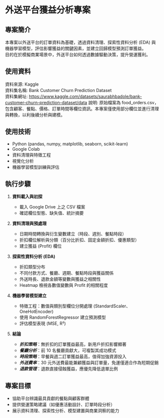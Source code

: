 # 外送平台獲益分析專案  
  
## 專案簡介  
本專案以外送平台的訂單資料為基礎，透過資料清理、探索性資料分析 (EDA) 與機器學習模型，評估影響獲益的關鍵因素，並建立回歸模型預測訂單獲益。   
目的在於模擬商業場景中，外送平台如何透過數據驅動決策，提升營運獲利。  

  
## 使用資料  
資料來源: Kaggle  
資料集名稱: Bank Customer Churn Prediction Dataset  
資料集網址: https://www.kaggle.com/datasets/saurabhbadole/bank-customer-churn-prediction-dataset/data
說明: 原始檔案為 food_orders.csv，包含顧客、餐點、價格、訂單時間等欄位資訊。本專案僅使用部分欄位並進行清理與轉換，以利後續分析與建模。    



  
## 使用技術   
- Python (pandas, numpy, matplotlib, seaborn, scikit-learn)  
- Google Colab  
- 資料清理與特徵工程  
- 視覺化分析  
- 機器學習模型訓練與評估  



           
## 執行步驟  
1. **資料載入與初探**  
   - 載入 Google Drive 上之 CSV 檔案  
   - 確認欄位型態、缺失值、統計摘要   

  
2. **資料清理與預處理**  
   - 日期時間轉換與衍生變數建立（時段、週別、餐點時段） 
   - 折扣欄位解析與分類（百分比折扣、固定金額折扣、優惠類型） 
   - 建立獲益 (Profit) 欄位   
    
3. **探索性資料分析 (EDA)**  
   - 折扣類型分布  
   - 不同付款方式、餐廳、週期、餐點時段與獲益關係  
   - 外送時長、退款金額等變數與獲益之相關性  
   - Heatmap 檢視各數值變數與 Profit 的相關程度    

       
4. **機器學習模型建立**   
   - 特徵工程：數值與類別型欄位分開處理 (StandardScaler、OneHotEncoder)  
   - 使用 RandomForestRegressor 建立預測模型  
   - 評估模型表現 (MSE, R²)    
  
     
5. **結論**    
   - ***折扣策略***：無折扣的訂單獲益最高，新用戶折扣影響顯著    
   - ***餐廳分析***：前 10 名餐廳貢獻大，可複製其成功模式     
   - ***時段策略***：早餐與週二訂單獲益最高，值得加強資源投入     
   - ***外送費率***：30 元外送費最能兼顧獲益與訂單量，免運僅適合作為短期促銷     
   - ***退款管理***：退款直接侵蝕獲益，應優先降低退單比例     
    
     
  

## 專案目標  
- 協助平台辨識最具貢獻的餐點與顧客群體  
- 提供營運策略建議（如優惠活動設計、訂單時段分析）  
- 展示資料清理、探索性分析、模型建置與商業洞察的能力
  
